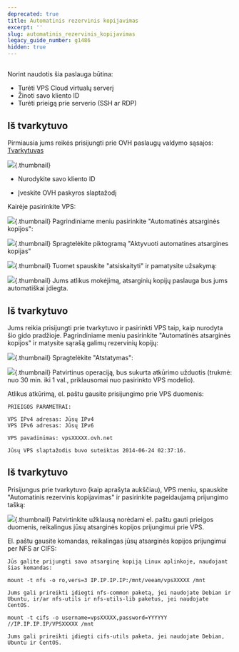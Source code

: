 ```yaml
---
deprecated: true
title: Automatinis rezervinis kopijavimas
excerpt: ''
slug: automatinis_rezervinis_kopijavimas
legacy_guide_number: g1486
hidden: true
---
```



## 
Norint naudotis šia paslauga būtina:


- Turėti VPS Cloud virtualų serverį
- Žinoti savo kliento ID
- Turėti prieigą prie serverio (SSH ar RDP)




## Iš tvarkytuvo
Pirmiausia jums reikės prisijungti prie OVH paslaugų valdymo sąsajos: [Tvarkytuvas](https://www.ovh.com/manager/web/)

![](images/img_2080.jpg){.thumbnail}

- Nurodykite savo kliento ID

- Įveskite OVH paskyros slaptažodį


Kairėje pasirinkite VPS:

![](images/img_2023.jpg){.thumbnail}
Pagrindiniame meniu pasirinkite "Automatinės atsarginės kopijos":

![](images/img_2026.jpg){.thumbnail}
Spragtelėkite piktogramą "Aktyvuoti automatines atsargines kopijas"

![](images/img_2027.jpg){.thumbnail}
Tuomet spauskite "atsiskaityti" ir pamatysite užsakymą:

![](images/img_2028.jpg){.thumbnail}
Jums atlikus mokėjimą, atsarginių kopijų paslauga bus jums automatiškai įdiegta.


## Iš tvarkytuvo
Jums reikia prisijungti prie tvarkytuvo ir pasirinkti VPS taip, kaip nurodyta šio gido pradžioje.
Pagrindiniame meniu pasirinkite "Automatinės atsarginės kopijos" ir matysite sąrašą galimų rezervinių kopijų:

![](images/img_2021.jpg){.thumbnail}
Spragtelėkite "Atstatymas":

![](images/img_2025.jpg){.thumbnail}
Patvirtinus operaciją, bus sukurta atkūrimo užduotis (trukmė: nuo 30 min. iki 1 val., priklausomai nuo pasirinkto VPS modelio).

Atlikus atkūrimą, el. paštu gausite prisijungimo prie VPS duomenis: 


```
PRIEIGOS PARAMETRAI:

VPS IPv4 adresas: Jūsų IPv4
VPS IPv6 adresas: Jūsų IPv6

VPS pavadinimas: vpsXXXXX.ovh.net

Jūsų VPS slaptažodis buvo suteiktas 2014-06-24 02:37:16.
```




## Iš tvarkytuvo
Prisijungus prie tvarkytuvo (kaip aprašyta aukščiau), VPS meniu, spauskite "Automatinis rezervinis kopijavimas" ir pasirinkite pageidaujamą prijungimo tašką:

![](images/img_2022.jpg){.thumbnail}
Patvirtinkite užklausą norėdami el. paštu gauti prieigos duomenis, reikalingus jūsų atsarginės kopijos prijungimui prie VPS.

El. paštu gausite komandas, reikalingas jūsų atsarginės kopijos prijungimui per NFS ar CIFS:


```
Jūs galite prijungti savo atsarginę kopiją Linux aplinkoje, naudojant šias komandas:

mount -t nfs -o ro,vers=3 IP.IP.IP.IP:/mnt/veeam/vpsXXXXX /mnt

Jums gali prireikti įdiegti nfs-common paketą, jei naudojate Debian ir Ubuntu, ir/ar nfs-utils ir nfs-utils-lib paketus, jei naudojate CentOS.

mount -t cifs -o username=vpsXXXXX,password=YYYYYY //IP.IP.IP.IP/VPSXXXXX /mnt

Jums gali prireikti įdiegti cifs-utils paketa, jei naudojate Debian, Ubuntu ir CentOS.
```



